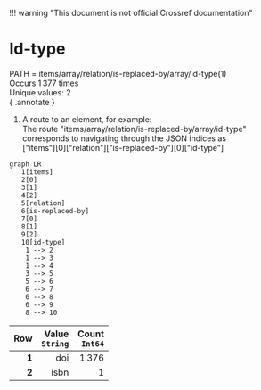 !!! warning "This document is not official Crossref documentation"
# Id-type
PATH = items/array/relation/is-replaced-by/array/id-type(1)  
Occurs 1 377 times  
Unique values: 2  
{ .annotate }

1. A route to an element, for example:  
   The route "items/array/relation/is-replaced-by/array/id-type" corresponds to navigating through the JSON indices as  
   ["items"][0]["relation"]["is-replaced-by"][0]["id-type"]  

```mermaid
graph LR
   1[items]
   2[0]
   3[1]
   4[2]
   5[relation]
   6[is-replaced-by]
   7[0]
   8[1]
   9[2]
   10[id-type]
    1 --> 2
    1 --> 3
    1 --> 4
    3 --> 5
    5 --> 6
    6 --> 7
    6 --> 8
    6 --> 9
    8 --> 10
```

| **Row** | **Value**<br>`String` | **Count**<br>`Int64` |
|--------:|----------------------:|---------------------:|
| **1**   | doi                   | 1 376                |
| **2**   | isbn                  | 1                    |

